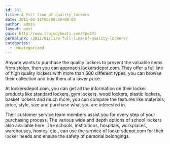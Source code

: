 ```yaml
---
id: 381
title: A full line of quality lockers
date: 2011-01-11T00:00:00+00:00
author: admin
layout: post
guid: http://www.trajedybeatz.com/?p=381
permalink: /2011/01/11/a-full-line-of-quality-lockers/
categories:
  - Uncategorized
---
```

Anyone wants to purchase the quality lockers to prevent the valuable items from stolen, then you can approach lockersdepot.com. They offer a full line of high quality lockers with more than 600 different types, you can browse their collection and buy them at a lower price.

At lockersdepot.com, you can get all the information on their locker products like standard lockers, gym lockers, wood lockers, plastic lockers, basket lockers and much more, you can compare the features like materials, price, style, size and purchase what you are interested in.

Their customer service team members assist you for every step of your purchasing process. The various wide and depth options of school lockers also available here. The schools, institutions, hospitals, workplaces, warehouses, homes, etc., can use the service of lockersdepot.com for their locker needs and ensure the safety of personal belongings.